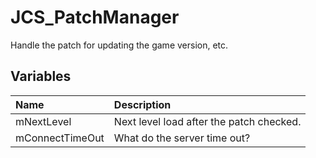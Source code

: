 # JCS_PatchManager

Handle the patch for updating the game version, etc.

## Variables

| Name            | Description                              |
|:----------------|:-----------------------------------------|
| mNextLevel      | Next level load after the patch checked. |
| mConnectTimeOut | What do the server time out?             |
